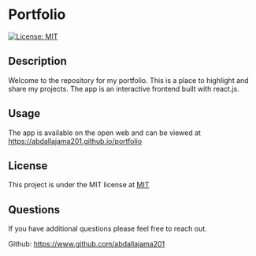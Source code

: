 # Portfolio
[![License: MIT](https://img.shields.io/badge/License-MIT-yellow.svg)](https://opensource.org/licenses/MIT)

## Description

Welcome to the repository for my portfolio. This is a place to highlight and share my projects. The app is an interactive frontend built with react.js.

## Usage

The app is available on the open web and can be viewed at https://abdallajama201.github.io/portfolio

## License

This project is under the MIT license at [MIT](https://opensource.org/licenses/MIT)

## Questions

If you have additional questions please feel free to reach out.

Github: https://www.github.com/abdallajama201